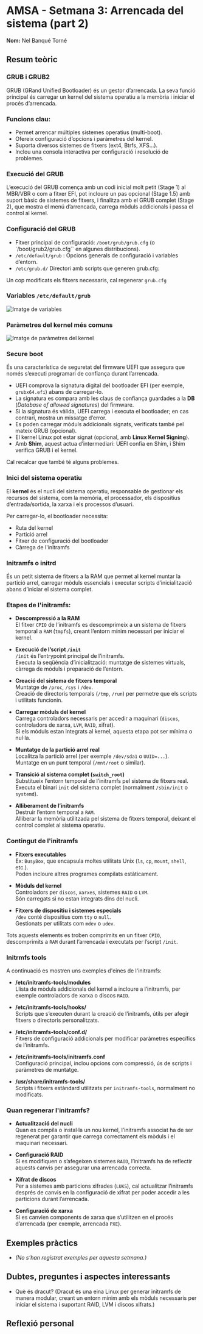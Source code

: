 # AMSA - Setmana 3: Arrencada del sistema (part 2)
**Nom:** Nel Banqué Torné

## Resum teòric
### GRUB i GRUB2
GRUB (GRand Unified Bootloader) és un gestor d’arrencada. La seva funció principal és carregar un kernel del sistema operatiu a la memòria i iniciar el procés d’arrencada.

### Funcions clau:
- Permet arrencar múltiples sistemes operatius (multi-boot).
- Ofereix configuració d’opcions i paràmetres del kernel.
- Suporta diversos sistemes de fitxers (ext4, Btrfs, XFS...).
- Inclou una consola interactiva per configuració i resolució de problemes.

### Execució del GRUB
L’execució del GRUB comença amb un codi inicial molt petit (Stage 1) al MBR/VBR o com a fitxer EFI, pot incloure un pas opcional (Stage 1.5) amb suport bàsic de sistemes de fitxers, i finalitza amb el GRUB complet (Stage 2), que mostra el menú d’arrencada, carrega mòduls addicionals i passa el control al kernel.

### Configuració del GRUB
- Fitxer principal de configuració: `/boot/grub/grub.cfg` (o `/boot/grub2/grub.cfg`` en algunes distribucions).
- `/etc/default/grub` : Opcions generals de configuració i variables d’entorn.
- `/etc/grub.d/` Directori amb scripts que generen grub.cfg:

Un cop modificats els fitxers necessaris, cal regenerar `grub.cfg`

### Variables `/etc/default/grub`

![Imatge de variables](variables.png)

### Paràmetres del kernel més comuns

![Imatge de paràmetres del kernel](parametres.png)

### Secure boot
És una característica de seguretat del firmware UEFI que assegura que només s’executi programari de confiança durant l’arrencada.

- UEFI comprova la signatura digital del bootloader EFI (per exemple, `grubx64.efi`) abans de carregar-lo.  
- La signatura es compara amb les claus de confiança guardades a la **DB** (*Database of allowed signatures*) del firmware.  
- Si la signatura és vàlida, UEFI carrega i executa el bootloader; en cas contrari, mostra un missatge d’error.  
- Es poden carregar mòduls addicionals signats, verificats també pel mateix GRUB (opcional).  
- El kernel Linux pot estar signat (opcional, amb **Linux Kernel Signing**).  
- Amb **Shim**, aquest actua d’intermediari: UEFI confia en Shim, i Shim verifica GRUB i el kernel.  

Cal recalcar que també té alguns problemes.

### Inici del sistema operatiu 
El **kernel** és el nucli del sistema operatiu, responsable de gestionar els recursos del sistema, com la memòria, el processador, els dispositius d’entrada/sortida, la xarxa i els processos d’usuari.

Per carregar-lo, el bootloader necessita: 
- Ruta del kernel
- Partició arrel
- Fitxer de configuració del bootloader
- Càrrega de l'initramfs

### Initramfs o initrd
És un petit sistema de fitxers a la RAM que permet al kernel muntar la partició arrel, carregar mòduls essencials i executar scripts d’inicialització abans d’iniciar el sistema complet.

### Etapes de l'initramfs:
- **Descompressió a la RAM**  
  El fitxer `CPIO` de l’initramfs es descomprimeix a un sistema de fitxers temporal a `RAM` (`tmpfs`), creant l’entorn mínim necessari per iniciar el kernel.  

- **Execució de l’script `/init`**  
  `/init` és l’entrypoint principal de l’initramfs.  
  Executa la seqüència d’inicialització: muntatge de sistemes virtuals, càrrega de mòduls i preparació de l’entorn.  

- **Creació del sistema de fitxers temporal**  
  Muntatge de `/proc`, `/sys` i `/dev`.  
  Creació de directoris temporals (`/tmp`, `/run`) per permetre que els scripts i utilitats funcionin.

- **Carregar mòduls del kernel**  
  Carrega controladors necessaris per accedir a maquinari (`discos`, controladors de xarxa, `LVM`, `RAID`, xifrat).  
  Si els mòduls estan integrats al kernel, aquesta etapa pot ser mínima o nul·la.  

- **Muntatge de la partició arrel real**  
  Localitza la partició arrel (per exemple `/dev/sda1` o `UUID=...`).  
  Muntatge en un punt temporal (`/mnt/root` o similar).  

- **Transició al sistema complet (`switch_root`)**  
  Substitueix l’entorn temporal de l’initramfs pel sistema de fitxers real.  
  Executa el binari `init` del sistema complet (normalment `/sbin/init` o `systemd`).

- **Alliberament de l’initramfs**  
  Destruir l’entorn temporal a `RAM`.  
  Alliberar la memòria utilitzada pel sistema de fitxers temporal, deixant el control complet al sistema operatiu.

### Contingut de l'initramfs
- **Fitxers executables**  
  Ex: `BusyBox`, que encapsula moltes utilitats Unix (`ls`, `cp`, `mount`, `shell`, etc.).  
  Poden incloure altres programes compilats estàticament.  

- **Mòduls del kernel**  
  Controladors per `discos`, `xarxes`, sistemes `RAID` o `LVM`.  
  Són carregats si no estan integrats dins del nucli.  

- **Fitxers de dispositiu i sistemes especials**  
  `/dev` conté dispositius com `tty` o `null`.  
  Gestionats per utilitats com `mdev` o `udev`.  

Tots aquests elements es troben comprimits en un fitxer `CPIO`, descomprimits a `RAM` durant l’arrencada i executats per l’script `/init`.

### Initrmfs tools
A continuació es mostren uns exemples d'eines de l'initramfs:
- **/etc/initramfs-tools/modules**  
  Llista de mòduls addicionals del kernel a incloure a l’initramfs, per exemple controladors de xarxa o discos `RAID`.  

- **/etc/initramfs-tools/hooks/**  
  Scripts que s’executen durant la creació de l’initramfs, útils per afegir fitxers o directoris personalitzats.  

- **/etc/initramfs-tools/conf.d/**  
  Fitxers de configuració addicionals per modificar paràmetres específics de l’initramfs.  

- **/etc/initramfs-tools/initramfs.conf**  
  Configuració principal, inclou opcions com compressió, ús de scripts i paràmetres de muntatge.  

- **/usr/share/initramfs-tools/**  
  Scripts i fitxers estàndard utilitzats per `initramfs-tools`, normalment no modificats.


### Quan regenerar l'initramfs?
- **Actualització del nucli**  
  Quan es compila o instal·la un nou kernel, l’initramfs associat ha de ser regenerat per garantir que carrega correctament els mòduls i el maquinari necessari.  

- **Configuració RAID**  
  Si es modifiquen o s’afegeixen sistemes `RAID`, l’initramfs ha de reflectir aquests canvis per assegurar una arrencada correcta.  

- **Xifrat de discos**  
  Per a sistemes amb particions xifrades (`LUKS`), cal actualitzar l’initramfs després de canvis en la configuració de xifrat per poder accedir a les particions durant l’arrencada.  

- **Configuració de xarxa**  
  Si es canvien components de xarxa que s’utilitzen en el procés d’arrencada (per exemple, arrencada `PXE`).

## Exemples pràctics
- *(No s’han registrat exemples per aquesta setmana.)*  

## Dubtes, preguntes i aspectes interessants
- Què és dracut? (Dracut és una eina Linux per generar initramfs de manera modular, creant un entorn mínim amb els mòduls necessaris per iniciar el sistema i suportant RAID, LVM i discos xifrats.)
## Reflexió personal

